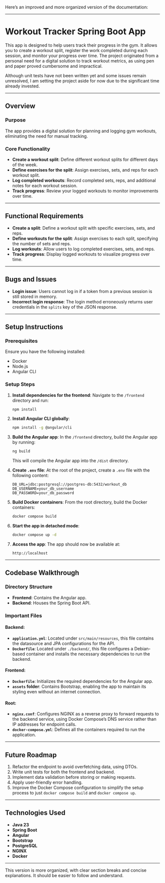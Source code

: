 Here’s an improved and more organized version of the documentation:

---

# Workout Tracker Spring Boot App

This app is designed to help users track their progress in the gym. It allows you to create a workout split, register the work completed during each session, and monitor your progress over time. The project originated from a personal need for a digital solution to track workout metrics, as using pen and paper proved cumbersome and impractical.

Although unit tests have not been written yet and some issues remain unresolved, I am setting the project aside for now due to the significant time already invested.

---

## Overview

### Purpose
The app provides a digital solution for planning and logging gym workouts, eliminating the need for manual tracking.

### Core Functionality
- **Create a workout split**: Define different workout splits for different days of the week.
- **Define exercises for the split**: Assign exercises, sets, and reps for each workout split.
- **Log completed workouts**: Record completed sets, reps, and additional notes for each workout session.
- **Track progress**: Review your logged workouts to monitor improvements over time.

---

## Functional Requirements
- **Create a split**: Define a workout split with specific exercises, sets, and reps.
- **Define workouts for the split**: Assign exercises to each split, specifying the number of sets and reps.
- **Log workouts**: Allow users to log completed exercises, sets, and reps.
- **Track progress**: Display logged workouts to visualize progress over time.

---

## Bugs and Issues
- **Login issue**: Users cannot log in if a token from a previous session is still stored in memory.
- **Incorrect login response**: The login method erroneously returns user credentials in the `splits` key of the JSON response.

---

## Setup Instructions

### Prerequisites
Ensure you have the following installed:
- Docker
- Node.js
- Angular CLI

### Setup Steps
1. **Install dependencies for the frontend**:
   Navigate to the `/frontend` directory and run:
   ```bash
   npm install
   ```

2. **Install Angular CLI globally**:
   ```bash
   npm install -g @angular/cli
   ```

3. **Build the Angular app**:
   In the `/frontend` directory, build the Angular app by running:
   ```bash
   ng build
   ```
   This will compile the Angular app into the `/dist` directory.

4. **Create `.env` file**:
   At the root of the project, create a `.env` file with the following content:
   ```env
   DB_URL=jdbc:postgresql://postgres-db:5432/workout_db
   DB_USERNAME=your_db_username
   DB_PASSWORD=your_db_password
   ```

5. **Build Docker containers**:
   From the root directory, build the Docker containers:
   ```bash
   docker compose build
   ```

6. **Start the app in detached mode**:
   ```bash
   docker compose up -d
   ```

7. **Access the app**:
   The app should now be available at:
   ```
   http://localhost
   ```

---

## Codebase Walkthrough

### Directory Structure
- **Frontend**: Contains the Angular app.
- **Backend**: Houses the Spring Boot API.

### Important Files

#### Backend:
- **`application.yml`**: Located under `src/main/resources`, this file contains the datasource and JPA configurations for the API.
- **`Dockerfile`**: Located under `./backend/`, this file configures a Debian-based container and installs the necessary dependencies to run the backend.

#### Frontend:
- **`Dockerfile`**: Initializes the required dependencies for the Angular app.
- **`assets` folder**: Contains Bootstrap, enabling the app to maintain its styling even without an internet connection.

#### Root:
- **`nginx.conf`**: Configures NGINX as a reverse proxy to forward requests to the backend service, using Docker Compose’s DNS service rather than IP addresses for endpoint calls.
- **`docker-compose.yml`**: Defines all the containers required to run the application.

---

## Future Roadmap
1. Refactor the endpoint to avoid overfetching data, using DTOs.
2. Write unit tests for both the frontend and backend.
3. Implement data validation before storing or making requests.
4. Apply user-friendly error handling.
5. Improve the Docker Compose configuration to simplify the setup process to just `docker compose build` and `docker compose up`.

---

## Technologies Used
- **Java 23**
- **Spring Boot**
- **Angular**
- **Bootstrap**
- **PostgreSQL**
- **NGINX**
- **Docker**

--- 

This version is more organized, with clear section breaks and concise explanations. It should be easier to follow and understand.
